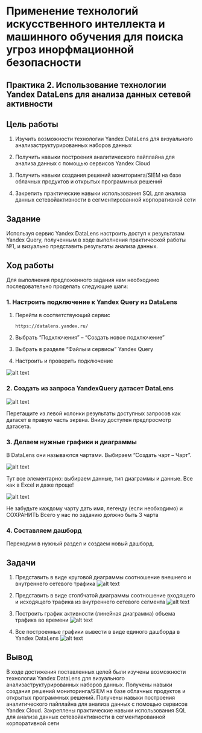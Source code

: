 # Применение технологий искусственного интеллекта и машинного обучения для поиска угроз инорфмационной безопасности

## Практика 2. Использование технологии Yandex DataLens для анализа данных сетевой активности

## Цель работы

1. Изучить возможности технологии
Yandex DataLens для визуального анализаструктурированных наборов данных

2. Получить навыки построения аналитического пайплайна для анализа данных с помощью сервисов Yandex Cloud

3. Получить навыки создания решений
мониторинга/SIEM на базе облачных продуктов и открытых программных решений

4. Закрепить практические навыки использования
SQL для анализа данных сетевойактивности в сегментированной корпоративной сети

## Задание

Используя сервис Yandex DataLens настроить доступ к результатам Yandex Query, полученным в ходе выполнения практической работы №1, и визуально представить результаты анализа данных.

## Ход работы

Для выполнения предложенного задания нам необходимо последовательно проделать следующие шаги:

### 1. Настроить подключение к Yandex Query из DataLens

1. Перейти в соответствующий сервис

    `https://datalens.yandex.ru/`

2. Выбрать “Подключения” – “Создать новое подключение”

3. Выбрать в разделе “Файлы и сервисы” Yandex Query

4. Настроить и проверить подключение

![alt text](1.png)

### 2. Создать из запроса YandexQuery датасет DataLens

![alt text](2.png)

Перетащите из левой колонки результаты доступных запросов как датасет в правую часть экрвна. Внизу доступен предпросмотр датасета.

### 3. Делаем нужные графики и диаграммы

В DataLens они называются чартами.
Выбираем “Создать чарт – Чарт”.

![alt text](3.png)

Тут все элементарно: выбираем данные, тип диаграммы и данные. Все как в Excel и даже проще!

![alt text](4.png)

Не забудьте каждому чарту дать имя, легенду (если необходимо) и СОХРАНИТЬ
Всего у нас по заданию должно быть 3 чарта

### 4. Составляем дашборд

Переходим в нужный раздел и создаем новый дашборд.

## Задачи

1. Представить в виде круговой диаграммы соотношение внешнего и внутреннего сетевого трафика
![alt text](5.png)

2. Представить в виде столбчатой диаграммы соотношение входящего и исходящего трафика из внутреннего сетeвого сегмента
![alt text](6.png)

3. Построить график активности (линейная диаграмма) объема трафика во времени
![alt text](7.png)

4. Все построенные графики вывести в виде единого дашборда в Yandex DataLens
![alt text](8.png)

## Вывод

В ходе достижения поставленных целей были изучены возможности технологии Yandex DataLens для визуального анализаструктурированных наборов данных. Получены навыки создания решений мониторинга/SIEM на базе облачных продуктов и открытых программных решений. Получены навыки построения аналитического пайплайна для анализа данных с помощью сервисов Yandex Cloud. Закреплены практические навыки использования SQL для анализа данных сетевойактивности в сегментированной корпоративной сети
